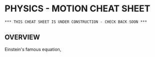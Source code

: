 # PHYSICS - MOTION CHEAT SHEET

```txt
*** THIS CHEAT SHEET IS UNDER CONSTRUCTION - CHECK BACK SOON ***
```

## OVERVIEW

Einstein's famous equation,

<p align="center"><img src="svgs/3abb8c75967ebfdd6439c56912f3d75a.svg?invert_in_darkmode" align="middle" width="63.09925874999999pt" height="14.202794099999998pt" /></p>
